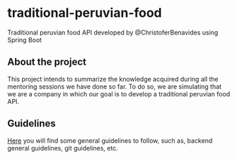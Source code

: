 # traditional-peruvian-food

Traditional peruvian food API developed by @ChristoferBenavides using Spring Boot

## About the project
This project intends to summarize the knowledge acquired during all the mentoring sessions we
have done so far. To do so, we are simulating that we are a company in which our goal is to
develop a traditional peruvian food API. 

## Guidelines

[Here](https://alvarogil-dev.github.io/backend-guidelines/) you will find some general guidelines to follow, such as, backend general guidelines, 
git guidelines, etc.